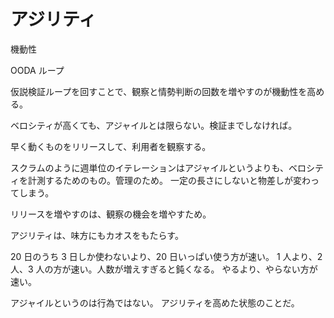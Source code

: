 # アジリティ

機動性

OODA ループ

仮説検証ループを回すことで、観察と情勢判断の回数を増やすのが機動性を高める。

ベロシティが高くても、アジャイルとは限らない。検証までしなければ。

早く動くものをリリースして、利用者を観察する。

スクラムのように週単位のイテレーションはアジャイルというよりも、ベロシティを計測するためのもの。管理のため。
一定の長さにしないと物差しが変わってしまう。

リリースを増やすのは、観察の機会を増やすため。

アジリティは、味方にもカオスをもたらす。

20 日のうち 3 日しか使わないより、20 日いっぱい使う方が速い。
1 人より、2 人、3 人の方が速い。人数が増えすぎると鈍くなる。
やるより、やらない方が速い。

アジャイルというのは行為ではない。
アジリティを高めた状態のことだ。
